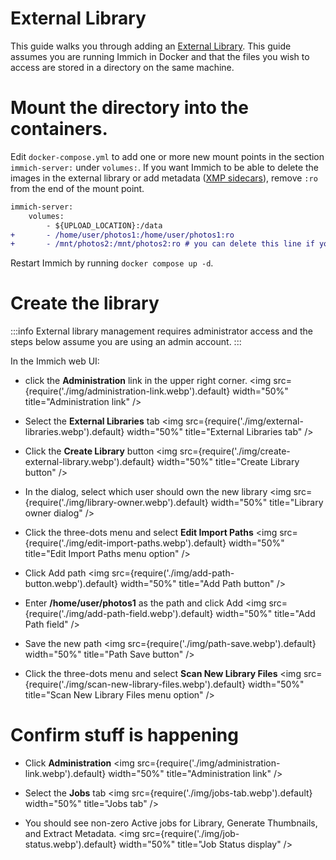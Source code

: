 # External Library

This guide walks you through adding an [External Library](/features/libraries).
This guide assumes you are running Immich in Docker and that the files you wish to access are stored
in a directory on the same machine.

# Mount the directory into the containers.

Edit `docker-compose.yml` to add one or more new mount points in the section `immich-server:` under `volumes:`.
If you want Immich to be able to delete the images in the external library or add metadata ([XMP sidecars](/features/xmp-sidecars)), remove `:ro` from the end of the mount point.

```diff
immich-server:
    volumes:
        - ${UPLOAD_LOCATION}:/data
+       - /home/user/photos1:/home/user/photos1:ro
+       - /mnt/photos2:/mnt/photos2:ro # you can delete this line if you only have one mount point, or you can add more lines if you have more than two
```

Restart Immich by running `docker compose up -d`.

# Create the library

:::info
External library management requires administrator access and the steps below assume you are using an admin account.
:::

In the Immich web UI:

- click the **Administration** link in the upper right corner.
  <img src={require('./img/administration-link.webp').default} width="50%" title="Administration link" />

- Select the **External Libraries** tab
  <img src={require('./img/external-libraries.webp').default} width="50%" title="External Libraries tab" />

- Click the **Create Library** button
  <img src={require('./img/create-external-library.webp').default} width="50%" title="Create Library button" />

- In the dialog, select which user should own the new library
  <img src={require('./img/library-owner.webp').default} width="50%" title="Library owner dialog" />

- Click the three-dots menu and select **Edit Import Paths**
  <img src={require('./img/edit-import-paths.webp').default} width="50%" title="Edit Import Paths menu option" />

- Click Add path
  <img src={require('./img/add-path-button.webp').default} width="50%" title="Add Path button" />

- Enter **/home/user/photos1** as the path and click Add
  <img src={require('./img/add-path-field.webp').default} width="50%" title="Add Path field" />

- Save the new path
  <img src={require('./img/path-save.webp').default} width="50%" title="Path Save button" />

- Click the three-dots menu and select **Scan New Library Files**
  <img src={require('./img/scan-new-library-files.webp').default} width="50%" title="Scan New Library Files menu option" />

# Confirm stuff is happening

- Click **Administration**
  <img src={require('./img/administration-link.webp').default} width="50%" title="Administration link" />

- Select the **Jobs** tab
  <img src={require('./img/jobs-tab.webp').default} width="50%" title="Jobs tab" />

- You should see non-zero Active jobs for
  Library, Generate Thumbnails, and Extract Metadata.
  <img src={require('./img/job-status.webp').default} width="50%" title="Job Status display" />
